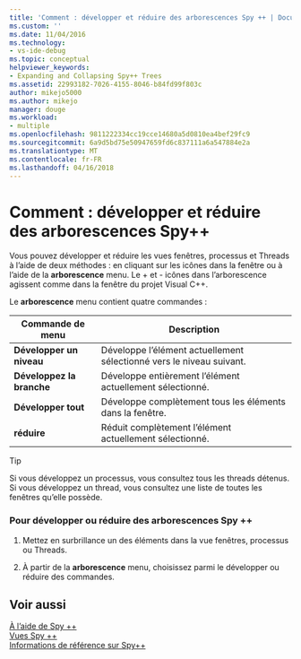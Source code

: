 ```yaml
---
title: 'Comment : développer et réduire des arborescences Spy ++ | Documents Microsoft'
ms.custom: ''
ms.date: 11/04/2016
ms.technology:
- vs-ide-debug
ms.topic: conceptual
helpviewer_keywords:
- Expanding and Collapsing Spy++ Trees
ms.assetid: 22993182-7026-4155-8046-b84fd99f803c
author: mikejo5000
ms.author: mikejo
manager: douge
ms.workload:
- multiple
ms.openlocfilehash: 9811222334cc19cce14680a5d0810ea4bef29fc9
ms.sourcegitcommit: 6a9d5bd75e50947659fd6c837111a6a547884e2a
ms.translationtype: MT
ms.contentlocale: fr-FR
ms.lasthandoff: 04/16/2018
---
```

# <a name="how-to-expand-and-collapse-spy-trees"></a>Comment : développer et réduire des arborescences Spy++
Vous pouvez développer et réduire les vues fenêtres, processus et Threads à l’aide de deux méthodes : en cliquant sur les icônes dans la fenêtre ou à l’aide de la **arborescence** menu. Le + et - icônes dans l’arborescence agissent comme dans la fenêtre du projet Visual C++.  
  
 Le **arborescence** menu contient quatre commandes :  
  
|Commande de menu|Description|  
|------------------|-----------------|  
|**Développer un niveau**|Développe l’élément actuellement sélectionné vers le niveau suivant.|  
|**Développez la branche**|Développe entièrement l’élément actuellement sélectionné.|  
|**Développer tout**|Développe complètement tous les éléments dans la fenêtre.|  
|**réduire**|Réduit complètement l’élément actuellement sélectionné.|  
  
> [!TIP]
>  Si vous développez un processus, vous consultez tous les threads détenus. Si vous développez un thread, vous consultez une liste de toutes les fenêtres qu’elle possède.  
  
### <a name="to-expand-or-collapse-spy-trees"></a>Pour développer ou réduire des arborescences Spy ++  
  
1.  Mettez en surbrillance un des éléments dans la vue fenêtres, processus ou Threads.  
  
2.  À partir de la **arborescence** menu, choisissez parmi le développer ou réduire des commandes.  
  
## <a name="see-also"></a>Voir aussi  
 [À l’aide de Spy ++](../debugger/using-spy-increment.md)   
 [Vues Spy ++](../debugger/spy-increment-views.md)   
 [Informations de référence sur Spy++](../debugger/spy-increment-reference.md)